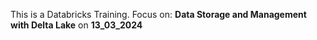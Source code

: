 This is a Databricks Training. Focus on: **Data Storage and Management with Delta Lake**
on **13_03_2024**
